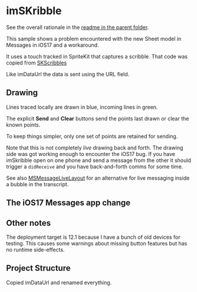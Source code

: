 # imSKribble
See the overall rationale in the [readme in the parent folder](../README.md).

This sample shows a problem encountered with the new Sheet model in Messages in iOS17 and a workaround.

It uses a touch tracked in SpriteKit that captures a scribble. That code was copied from [SKScribbles][1]

Like imDataUrl the data is sent using the URL field.

## Drawing
Lines traced locally are drawn in blue, incoming lines in green.

The explicit **Send** and **Clear** buttons send the points last drawn or clear the known points.

To keep things simpler, only one set of points are retained for sending.

Note that this is not completely _live_ drawing back and forth. The drawing side was got working enough to encounter the iOS17 bug. If you have imSkribble open on one phone and send a message from the other it should trigger a `didReceive` and you have back-and-forth comms for some time.

See also [MSMessageLiveLayout][2] for an alternative for live messaging inside a bubble in the transcript.



## The iOS17 Messages app change


## Other notes
The deployment target is 12.1 because I have a bunch of old devices for testing. This causes some warnings about missing button features but has no runtime side-effects.


## Project Structure

Copied imDataUrl and renamed everything.

[1]: https://github.com/AndyDentFree/SpriteKittenly/tree/master/SKScribbles
[2]: https://developer.apple.com/documentation/messages/msmessagelivelayout